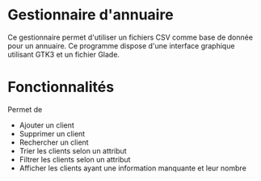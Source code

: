 # Gestionnaire d'annuaire
Ce gestionnaire permet d'utiliser un fichiers CSV comme base de donnée pour un annuaire.
Ce programme dispose d'une interface graphique utilisant GTK3 et un fichier Glade.

# Fonctionnalités
Permet de 
- Ajouter un client
- Supprimer un client
- Rechercher un client
- Trier les clients selon un attribut
- Filtrer les clients selon un attribut
- Afficher les clients ayant une information manquante et leur nombre
